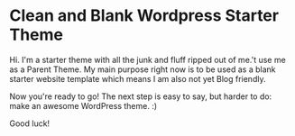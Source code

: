 
Clean and Blank Wordpress Starter Theme
===

Hi. I'm a starter theme with all the junk and fluff ripped out of me.'t use me as a Parent Theme. My main purpose right now is to be used as a blank starter website template which means I am also not yet Blog friendly.

Now you're ready to go! The next step is easy to say, but harder to do: make an awesome WordPress theme. :)

Good luck!
